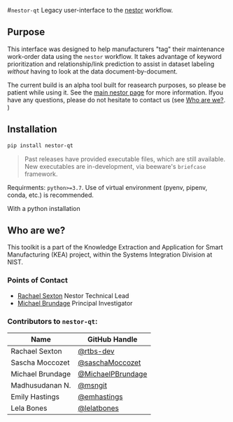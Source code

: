 #`nestor-qt`
Legacy user-interface to the [nestor](github.com/usnistgov/nestor) workflow.

## Purpose

This interface was designed to help manufacturers "tag" their
maintenance work-order data using the `nestor` workflow. 
It takes advantage of keyword prioritization and relationship/link prediction to assist in dataset labeling *without* having to look at the data document-by-document. 

The current build is an alpha tool built for reasearch purposes, so please be patient while using it. 
See the [main nestor page](github.com/usnistgov/nestor) for more information. 
Ifyou have any questions, please do not hesitate to contact us (see [Who
are we?](#who-are-we). )

## Installation

``` bash
pip install nestor-qt
```

> Past releases have provided executable files, which are still available. 
> New executables are in-development, via beeware's `briefcase` framework.

Requirments: `python>=3.7`. 
Use of virtual environment (pyenv, pipenv, conda, etc.) is recommended.  

With a python installation 

## Who are we?

This toolkit is a part of the Knowledge Extraction and Application for
Smart Manufacturing (KEA) project, within the Systems Integration
Division at NIST.

### Points of Contact

-   [Rachael Sexton](https://www.nist.gov/people/rachael-sexton) Nestor Technical Lead
-   [Michael Brundage](https://www.nist.gov/people/michael-p-brundage)
    Principal Investigator

### Contributors to `nestor-qt`:

Name             |   GitHub Handle
---              |   ---
Rachael Sexton  |   [@rtbs-dev](https://github.com/rtbs-dev)
Sascha Moccozet  |   [@saschaMoccozet](https://github.com/saschaMoccozet)
Michael Brundage |   [@MichaelPBrundage](https://github.com/MichaelPBrundage)
Madhusudanan N.  |   [@msngit](https://github.com/msngit)
Emily Hastings   |   [@emhastings](https://github.com/emhastings)
Lela Bones       |   [@lelatbones](https://github.com/lelatbones)

